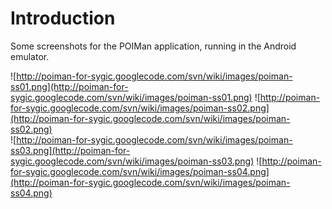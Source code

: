 # Introduction #

Some screenshots for the POIMan application, running in the Android emulator.

![http://poiman-for-sygic.googlecode.com/svn/wiki/images/poiman-ss01.png](http://poiman-for-sygic.googlecode.com/svn/wiki/images/poiman-ss01.png)
![http://poiman-for-sygic.googlecode.com/svn/wiki/images/poiman-ss02.png](http://poiman-for-sygic.googlecode.com/svn/wiki/images/poiman-ss02.png)
<br />
![http://poiman-for-sygic.googlecode.com/svn/wiki/images/poiman-ss03.png](http://poiman-for-sygic.googlecode.com/svn/wiki/images/poiman-ss03.png)
![http://poiman-for-sygic.googlecode.com/svn/wiki/images/poiman-ss04.png](http://poiman-for-sygic.googlecode.com/svn/wiki/images/poiman-ss04.png)